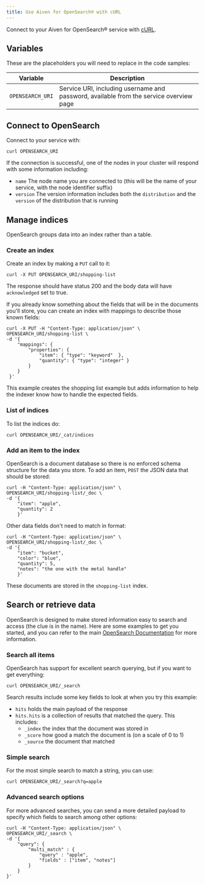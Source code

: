 ```yaml
---
title: Use Aiven for OpenSearch® with cURL
---
```


Connect to your Aiven for OpenSearch® service with
[cURL](https://curl.se/).

## Variables

These are the placeholders you will need to replace in the code samples:

| Variable         | Description                                                                            |
| ---------------- | -------------------------------------------------------------------------------------- |
| `OPENSEARCH_URI` | Service URI, including username and password, available from the service overview page |

## Connect to OpenSearch

Connect to your service with:

```
curl OPENSEARCH_URI
```

If the connection is successful, one of the nodes in your cluster will
respond with some information including:

-   `name` The node name you are connected to (this will be the name of
    your service, with the node identifier suffix)
-   `version` The version information includes both the `distribution`
    and the `version` of the distribution that is running

## Manage indices

OpenSearch groups data into an index rather than a table.

### Create an index

Create an index by making a `PUT` call to it:

```
curl -X PUT OPENSEARCH_URI/shopping-list
```

The response should have status 200 and the body data will have
`acknowledged` set to true.

If you already know something about the fields that will be in the
documents you'll store, you can create an index with mappings to
describe those known fields:

```
curl -X PUT -H "Content-Type: application/json" \
OPENSEARCH_URI/shopping-list \
-d '{
    "mappings": {
        "properties": {
            "item": { "type": "keyword"  },
            "quantity": { "type": "integer" }
        }
    }
 }'
```

This example creates the shopping list example but adds information to
help the indexer know how to handle the expected fields.

### List of indices

To list the indices do:

```
curl OPENSEARCH_URI/_cat/indices
```

### Add an item to the index

OpenSearch is a document database so there is no enforced schema
structure for the data you store. To add an item, `POST` the JSON data
that should be stored:

```
curl -H "Content-Type: application/json" \
OPENSEARCH_URI/shopping-list/_doc \
-d '{
    "item": "apple",
    "quantity": 2
    }'
```

Other data fields don't need to match in format:

```
curl -H "Content-Type: application/json" \
OPENSEARCH_URI/shopping-list/_doc \
-d '{
    "item": "bucket",
    "color": "blue",
    "quantity": 5,
    "notes": "the one with the metal handle"
    }'
```

These documents are stored in the `shopping-list` index.

## Search or retrieve data

OpenSearch is designed to make stored information easy to search and
access (the clue is in the name). Here are some examples to get you
started, and you can refer to the main [OpenSearch
Documentation](https://opensearch.org/docs/opensearch/index/) for more
information.

### Search all items

OpenSearch has support for excellent search querying, but if you want to
get everything:

```
curl OPENSEARCH_URI/_search
```

Search results include some key fields to look at when you try this
example:

-   `hits` holds the main payload of the response
-   `hits.hits` is a collection of results that matched the query. This
    includes:
    -   `_index` the index that the document was stored in
    -   `_score` how good a match the document is (on a scale of 0 to 1)
    -   `_source` the document that matched

### Simple search

For the most simple search to match a string, you can use:

```
curl OPENSEARCH_URI/_search?q=apple
```

### Advanced search options

For more advanced searches, you can send a more detailed payload to
specify which fields to search among other options:

```
curl -H "Content-Type: application/json" \
OPENSEARCH_URI/_search \
-d '{
    "query": {
        "multi_match" : {
            "query" : "apple",
            "fields" : ["item", "notes"]
        }
    }
}'
```

